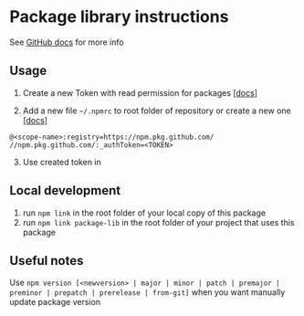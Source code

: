 # Package library instructions

See [GitHub docs](https://docs.github.com/en/packages/quickstart) for more info

## Usage
1. Create a new Token with read permission for packages [[docs]](https://docs.github.com/en/authentication/keeping-your-account-and-data-secure/managing-your-personal-access-tokens)

2. Add a new file `~/.npmrc` to root folder of repository or create a new one [[docs]](https://docs.github.com/en/packages/working-with-a-github-packages-registry/working-with-the-npm-registry)
```
@<scope-name>:registry=https://npm.pkg.github.com/
//npm.pkg.github.com/:_authToken=<TOKEN>
```

3. Use created token in 

## Local development

1. run `npm link` in the root folder of your local copy of this package
2. run `npm link package-lib` in the root folder of your project that uses this package


## Useful notes

Use `npm version [<newversion> | major | minor | patch | premajor | preminor | prepatch | prerelease | from-git]` when you want manually update package version